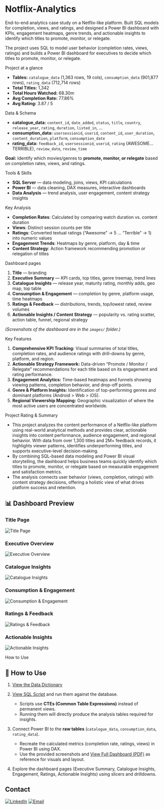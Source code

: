 # Notflix-Analytics
End-to-end analytics case study on a Netflix-like platform. Built SQL models for completion, views, and ratings, and designed a Power BI dashboard with KPIs, engagement heatmaps, genre trends, and actionable insights to identify which titles to promote, monitor, or relegate.

The project uses SQL to model user behavior (completion rates, views, ratings) and builds a Power BI dashboard for executives to decide which titles to promote, monitor, or relegate.

Project at a glance
- **Tables:** `catalogue_data` (1,363 rows, 19 cols), `consumption_data` (901,877 rows), `rating_data` (712,714 rows)
- **Total Titles:** 1,342
- **Total Hours Watched:** 68.30m
- **Avg Completion Rate:** 77.86%
- **Avg Rating:** 3.87 / 5
 
Data & Schema
- **catalogue_data:** `content_id`, `date_added`, `status`, `title`, `country`, `release_year`, `rating`, `duration`, `listed_in`, ... 
- **consumption_data:** `usersessionid`, `userid`, `content_id`, `user_duration`, `content_duration`, `platform`, `consumption_date`  
- **rating_data:** `feedback_id`, `usersessionid`, `userid`, `rating` (AWESOME…TERRIBLE), `review_date`, `review_time`

**Goal:** Identify which movies/genres to **promote, monitor, or relegate** based on completion rates, views, and ratings.

Tools & Skills
- **SQL Server** — data modeling, joins, views, KPI calculations  
- **Power BI** — data cleaning, DAX measures, interactive dashboards  
- **Data Analysis** — trend analysis, user engagement, content strategy insights

Key Analysis
- **Completion Rates**: Calculated by comparing watch duration vs. content duration  
- **Views**: Distinct session counts per title  
- **Ratings**: Converted textual ratings (“Awesome” → 5 … “Terrible” → 1) into numeric values  
- **Engagement Trends**: Heatmaps by genre, platform, day & time  
- **Content Strategy**: Action framework recommending promotion or relegation of titles

 Dashboard pages
1. **Title** — branding 
2. **Executive Summary** — KPI cards, top titles, genre treemap, trend lines  
3. **Catalogue Insights** — release year, maturity rating, monthly adds, geo map, top table  
4. **Consumption & Engagement** — completion by genre, platform usage, time heatmaps  
5. **Ratings & Feedback** — distributions, trends, top/lowest rated, review volumes  
6. **Actionable Insights / Content Strategy** — popularity vs. rating scatter, action table, funnel, regional strategy

*(Screenshots of the dashboard are in the `images/` folder.)*

Key Features
1. **Comprehensive KPI Tracking:**
Visual summaries of total titles, completion rates, and audience ratings with drill-downs by genre, platform, and region.
2. **Actionable Strategy Framework:**
Data-driven “Promote / Monitor / Relegate” recommendations for each title based on its engagement and rating performance.
3. **Engagement Analytics:**
Time-based heatmaps and funnels showing viewing patterns, completion behavior, and drop-off points.
4. **Genre & Platform Insights:**
Identification of top-performing genres and dominant platforms (Android > Web > iOS).
5. **Regional Viewership Mapping:**
Geographic visualization of where the most active users are concentrated worldwide.

Project Rating & Summary
- This project analyzes the content performance of a Netflix-like platform using real-world analytical methods and provides clear, actionable insights into content performance, audience engagement, and regional behavior.  With data from over 1,300 titles and 2M+ feedback records, it highlights viewer patterns, identifies underperforming titles, and supports executive-level decision-making.
- By combining SQL-based data modeling and Power BI visual storytelling, the dashboard helps business teams quickly identify which titles to promote, monitor, or relegate based on measurable engagement and satisfaction metrics.
- The analysis connects user behavior (views, completion, ratings) with content strategy decisions, offering a holistic view of what drives platform success and retention.

## 📊 Dashboard Preview

### Title Page  
![Title Page](images/Page1.%20Title%20page.png)

### Executive Overview  
![Executive Overview](images/Page2.%20Executive%20Overview.png)

### Catalogue Insights  
![Catalogue Insights](images/Page3.%20Catalogue%20Insights.png)

### Consumption & Engagement  
![Consumption & Engagement](images/Page4.%20Consumption%20and%20Engagement.png)

### Ratings & Feedback  
![Ratings & Feedback](images/Page5.%20Ratings%20and%20Feedback.png)

### Actionable Insights  
![Actionable Insights](images/Page6.%20Actionable%20Insights.png)

How to Use

## 🚀 How to Use

1. [View the Data Dictionary](docs/data_dictionary.md)
2. [View SQL Script](sql/notflix.sql) and run them against the database.  
   - Scripts use **CTEs (Common Table Expressions)** instead of permanent views.  
   - Running them will directly produce the analysis tables required for insights.  

3. Connect Power BI to the **raw tables** (`catalogue_data`, `consumption_data`, `rating_data`).  
   - Recreate the calculated metrics (completion rate, ratings, views) in Power BI using DAX.  
   - Use the provided screenshots and [View Full Dashboard (PDF)](Notflix_Dashboard.pdf) as reference for visuals and layout.  

4. Explore the dashboard pages (Executive Summary, Catalogue Insights, Engagement, Ratings, Actionable Insights) using slicers and drilldowns.


##  Contact  

[![LinkedIn](https://img.shields.io/badge/LinkedIn-Connect-blue?style=for-the-badge&logo=linkedin)](https://linkedin.com/in/tanvikhandelwal30)  [![Email](https://img.shields.io/badge/Email-Contact-red?style=for-the-badge&logo=gmail)](mailto:tanvikhandelwal14@gmail.com)  








